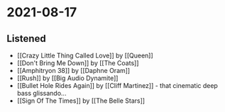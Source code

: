 # 2021-08-17

## Listened

- [[Crazy Little Thing Called Love]] by [[Queen]]
- [[Don't Bring Me Down]] by [[The Coats]]
- [[Amphitryon 38]] by [[Daphne Oram]]
- [[Rush]] by [[Big Audio Dynamite]]
- [[Bullet Hole Rides Again]] by [[Cliff Martinez]] - that cinematic deep bass glissando...
- [[Sign Of The Times]] by [[The Belle Stars]]

